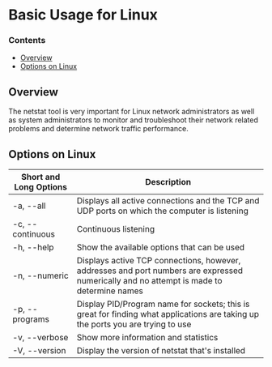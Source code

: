 # Basic Usage for Linux
<!--TOC_START-->
### Contents
- [Overview](#overview)
- [Options on Linux](#options-on-linux)

<!--TOC_END-->
## Overview
The netstat tool is very important for Linux network administrators as well as system administrators to monitor and troubleshoot their network related problems and determine network traffic performance.
## Options on Linux
|Short and Long Options|Description|
|----------|--------------|
|-a, --all|Displays all active connections and the TCP and UDP ports on which the computer is listening|
|-c, --continuous|Continuous listening|
|-h, --help|Show the available options that can be used|
|-n, --numeric|Displays active TCP connections, however, addresses and port numbers are expressed numerically and no attempt is made to determine names|
|-p, --programs|Display PID/Program name for sockets; this is great for finding what applications are taking up the ports you are trying to use |
|-v, --verbose|Show more information and statistics|
|-V, --version|Display the version of netstat that's installed|
